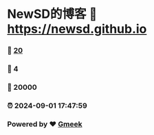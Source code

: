 # NewSD的博客 :link: https://newsd.github.io 
### :page_facing_up: [20](https://newsd.github.io/tag.html) 
### :speech_balloon: 4 
### :hibiscus: 20000 
### :alarm_clock: 2024-09-01 17:47:59 
### Powered by :heart: [Gmeek](https://github.com/Meekdai/Gmeek)
